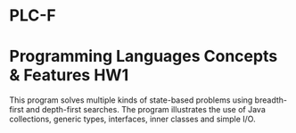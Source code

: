 PLC-F
=====

Programming Languages Concepts &amp; Features
HW1
=====
This program solves multiple kinds of state-based problems using breadth-first and depth-first searches. The program illustrates the use of Java collections, generic types, interfaces, inner classes and simple I/O.